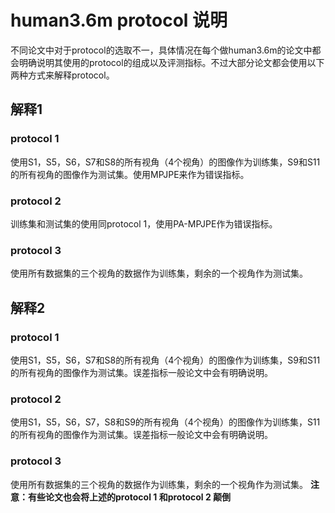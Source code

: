 ﻿# human3.6m protocol 说明
不同论文中对于protocol的选取不一，具体情况在每个做human3.6m的论文中都会明确说明其使用的protocol的组成以及评测指标。不过大部分论文都会使用以下两种方式来解释protocol。
## 解释1
### protocol 1
使用S1，S5，S6，S7和S8的所有视角（4个视角）的图像作为训练集，S9和S11的所有视角的图像作为测试集。使用MPJPE来作为错误指标。
### protocol 2
训练集和测试集的使用同protocol 1，使用PA-MPJPE作为错误指标。
### protocol 3
使用所有数据集的三个视角的数据作为训练集，剩余的一个视角作为测试集。
## 解释2
### protocol 1
使用S1，S5，S6，S7和S8的所有视角（4个视角）的图像作为训练集，S9和S11的所有视角的图像作为测试集。误差指标一般论文中会有明确说明。
### protocol 2
使用S1，S5，S6，S7，S8和S9的所有视角（4个视角）的图像作为训练集，S11的所有视角的图像作为测试集。误差指标一般论文中会有明确说明。
### protocol 3
使用所有数据集的三个视角的数据作为训练集，剩余的一个视角作为测试集。
**注意：有些论文也会将上述的protocol 1 和protocol 2 颠倒**
